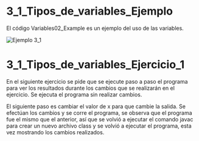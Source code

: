 # 3_1_Tipos_de_variables_Ejemplo

El código Variables02_Example es un ejemplo del uso de las variables.

![Ejemplo 3_1](https://user-images.githubusercontent.com/54320247/64279395-92c21800-cf14-11e9-83c0-4a4e640b0499.jpg)

# 3_1_Tipos_de_variables_Ejercicio_1

En el siguiente ejercicio se pide que se ejecute paso a paso el programa para ver los resultados durante los cambios que se realizarán en el ejercicio.
Se ejecuta el programa sin realizar cambios.



El siguiente paso es cambiar el valor de x para que cambie la salida. Se efectúan los cambios y se corre el programa, se observa que el programa fue el mismo que el anterior, así que se volvió a ejecutar el comando javac para crear un nuevo archivo class y se volvió a ejecutar el programa, esta vez mostrando los cambios realizados.

